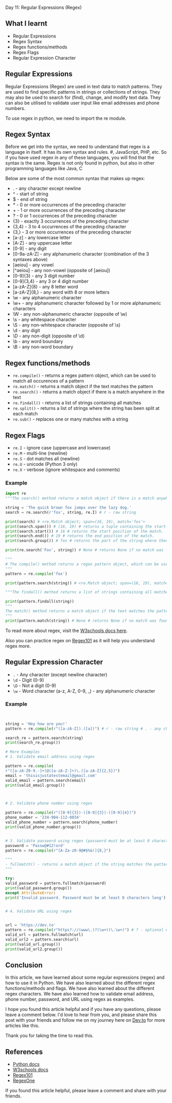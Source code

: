 Day 11: Regular Expressions (Regex)

## What I learnt

- Regular Expressions
- Regex Syntax
- Regex functions/methods
- Regex Flags
- Regular Expression Character

## Regular Expressions

Regular Expressions (Regex) are used in text data to match patterns. They are used to find specific patterns in strings or collections of strings. They may also be used to search for (find), change, and modify text data. They can also be utilised to validate user input like email addresses and phone numbers.

To use regex in python, we need to import the re module.

## Regex Syntax

Before we get into the syntax, we need to understand that regex is a language in itself. It has its own syntax and rules.
#, JavaScript, PHP, etc. So if you have used regex in any of these languages, you will find that the syntax is the same.
Regex is not only found in python, but also in other programming languages like Java, C

Below are some of the most common syntax that makes up regex:

- . - any character except newline
- ^ - start of string
- $ - end of string
- \* - 0 or more occurrences of the preceding character
- \+ - 1 or more occurrences of the preceding character
- ? - 0 or 1 occurrences of the preceding character
- {3} - exactly 3 occurrences of the preceding character
- {3,4} - 3 to 4 occurrences of the preceding character
- {3,} - 3 or more occurrences of the preceding character
- [a-z] - any lowercase letter
- [A-Z] - any uppercase letter
- [0-9] - any digit
- [0-9a-zA-Z] - any alphanumeric character (combination of the 3 syntaxes above)
- [aeiou] - any vowel
- [^aeiou] - any non-vowel (opposite of [aeiou])
- [0-9]{3} - any 3 digit number
- [0-9]{3,4} - any 3 or 4 digit number
- [a-zA-Z]{8} - any 8 letter word
- [a-zA-Z]{8,} - any word with 8 or more letters
- \w - any alphanumeric character
- \w+ - any alphanumeric character followed by 1 or more alphanumeric characters
- \W - any non-alphanumeric character (opposite of \w)
- \s - any whitespace character
- \S - any non-whitespace character (opposite of \s)
- \d - any digit
- \D - any non-digit (opposite of \d)
- \b - any word boundary
- \B - any non-word boundary

## Regex functions/methods

- `re.compile()` - returns a regex pattern object, which can be used to match all occurences of a pattern
- `re.match()` - returns a match object if the text matches the pattern
- `re.search()` - returns a match object if there is a match anywhere in the text
- `re.findall()` - returns a list of strings containing all matches
- `re.split()` - returns a list of strings where the string has been split at each match
- `re.sub()` - replaces one or many matches with a string

## Regex Flags

- `re.I` - ignore case (uppercase and lowercase)
- `re.M` - multi-line (newline)
- `re.S` - dot matches all (newline)
- `re.U` - unicode (Python 3 only)
- `re.X` - verbose (ignore whitespace and comments)

### Example

```python
import re
"""The search() method returns a match object if there is a match anywhere in the string. If there is more than one match, only the first occurrence of the match will be returned."""

string = 'The quick brown fox jumps over the lazy dog.'
search = re.search(r'fox', string, re.I) # r - raw string

print(search) # <re.Match object; span=(16, 19), match='fox'>
print(search.span()) # (16, 19) # returns a tuple containing the start-, and end positions of the match.
print(search.start()) # 16 # returns the start position of the match.
print(search.end()) # 19 # returns the end position of the match.
print(search.group()) # fox # returns the part of the string where there was a match. This is more useful when there's a multiple search.

print(re.search('Fox', string)) # None # returns None if no match was found.

"""
# The compile() method returns a regex pattern object, which can be used to match all occurences of a pattern.
"""
pattern = re.compile('fox')

print(pattern.search(string)) # <re.Match object; span=(16, 19), match='fox'>

"""The findall() method returns a list of strings containing all matches."""

print(pattern.findall(string))
"""
The match() method returns a match object if the text matches the pattern. If there is more than one match, only the first occurrence of the match will be returned.
"""
print(pattern.match(string)) # None # returns None if no match was found.
```

To read more about regex, visit the [W3schools docs here](https://www.w3schools.com/python/python_regex.asp).

Also you can practice regex on [Regex101](https://regex101.com/) as it will help you understand regex more.

## Regular Expression Character

- `.` - Any character (except newline character)
- `\d` - Digit (0-9)
- `\D` - Not a digit (0-9)
- `\w` - Word character (a-z, A-Z, 0-9, \_) - any alphanumeric character

### Example

```python


string = 'Hey how are you!'
pattern = re.compile(r"([a-zA-Z]).([a])") # r - raw string # . - any character except newline # () - capturing group # [a-zA-Z] - any lowercase letter or uppercase letter  # [a] - any vowel

search_re = pattern.search(string)
print(search_re.group())

# More Examples
# 1. Validate email address using regex

pattern = re.compile(
r"([a-zA-Z0-9.-]+)@([a-zA-Z-]+)\.([a-zA-Z]{2,5})")
email = 'thisisjustatestemail@gmail.com'
valid_email = pattern.search(email)
print(valid_email.group())



# 2. Validate phone number using regex

pattern = re.compile(r"([0-9]{3})-([0-9]{3})-([0-9]{4})")
phone_number = '234-904-112-0034'
valid_phone_number = pattern.search(phone_number)
print(valid_phone_number.group())


# 3. Validate password using regex (password must be at least 8 characters long)
password = 'Passw@#12!ord'
pattern = re.compile(r"[A-Za-z0-9@#$%&!]{8,}")

"""
- fullmatch() - returns a match object if the string matches the pattern
"""

try:
valid_password = pattern.fullmatch(password)
print(valid_password.group())
except AttributeError:
print('Invalid password. Password must be at least 8 characters long')


# 4. Validate URL using regex


url = 'https://dev.to'
pattern = re.compile(r"https?://(www\.)?(\w+)(\.\w+)") # ? - optional # \ - escape character # \w - any alphanumeric character # \. - any period character
valid_url = pattern.fullmatch(url)
valid_url2 = pattern.search(url)
print(valid_url.group())
print(valid_url2.group())
```

## Conclusion

In this article, we have learned about some regular expressions (regex) and how to use it in Python.
We have also learned about the different regex functions/methods and flags. We have also learned about the different regex characters. We have also learned how to validate email address, phone number, password, and URL using regex as examples.

I hope you found this article helpful and if you have any questions, please leave a comment below.
I'd love to hear from you, and please share this post with your friends and follow me on my journey here on [Dev.to](https://dev.to/jobizil) for more articles like this.

Thank you for taking the time to read this.

## References

- [Python docs](https://docs.python.org/3/library/re.html)
- [W3schools docs](https://www.w3schools.com/python/python_regex.asp)
- [Regex101](https://regex101.com/)
- [RegexOne](https://regexone.com/)

If you found this article helpful, please leave a comment and share with your friends.
